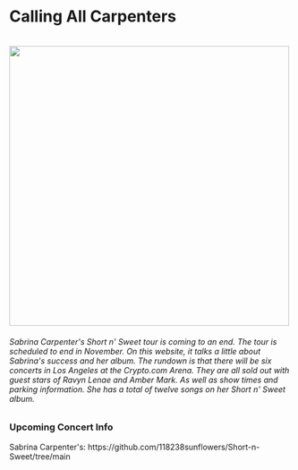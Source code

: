 # Calling All Carpenters

<br>
<img height="500" src="https://www.google.com/url?sa=i&url=https%3A%2F%2Fdeadline.com%2F2025%2F02%2Fsabrina-carpenter-short-n-sweet-tour-dates-fall-2025-1236304031%2F&psig=AOvVaw382CBaazZ0d_pBoXstuL3Y&ust=1757911054256000&source=images&cd=vfe&opi=89978449&ved=0CBYQjRxqFwoTCMjp-ZC3148DFQAAAAAdAAAAABAE" />
<br> 

<h6> Sabrina Carpenter's Short n' Sweet tour is coming to an end. The tour is scheduled to end in November. On this website, it talks a little about Sabrina's success and her album. The rundown is that there will be six concerts in Los Angeles at the Crypto.com Arena. They are all sold out with guest stars of Ravyn Lenae and Amber Mark. As well as show times and parking information. She has a total of twelve songs on her Short n' Sweet album. </h6>

<h3> Upcoming Concert Info </h4>
<p> Sabrina Carpenter's: https://github.com/118238sunflowers/Short-n-Sweet/tree/main </p>
